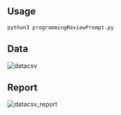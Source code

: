 ## Usage
```
python3 programmingReviewPrompt.py

```

## Data
![datacsv](https://user-images.githubusercontent.com/23548321/191827440-32a45a20-d59b-41de-aace-58ee9d080f79.png)




## Report
![datacsv_report](https://user-images.githubusercontent.com/23548321/191827346-b9ec88da-a081-4eda-8b04-a6fd3f5a9175.png)

